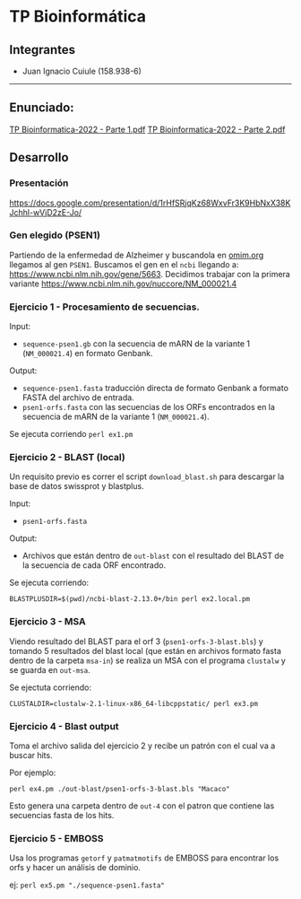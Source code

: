 # TP Bioinformática

## Integrantes

* Juan Ignacio Cuiule (158.938-6)

---

## Enunciado:

[TP Bioinformatica-2022 - Parte 1.pdf](./TP%20Bioinformatica-2022%20-%20Parte%201.pdf)
[TP Bioinformatica-2022 - Parte 2.pdf](./TP%20Bioinformatica-2022%20-%20Parte%202.pdf)

## Desarrollo

### Presentación

https://docs.google.com/presentation/d/1rHfSRjqKz68WxvFr3K9HbNxX38KJchhl-wVjD2zE-Jo/

### Gen elegido (PSEN1)

Partiendo de la enfermedad de Alzheimer y buscandola en [omim.org](https://www.omim.org/) llegamos al gen `PSEN1`. Buscamos el gen en el `ncbi` llegando a: https://www.ncbi.nlm.nih.gov/gene/5663. Decidimos trabajar con la primera variante https://www.ncbi.nlm.nih.gov/nuccore/NM_000021.4

### Ejercicio 1 - Procesamiento de secuencias.

Input:
- `sequence-psen1.gb` con la secuencia de mARN de la variante 1 (`NM_000021.4`) en formato Genbank.

Output:
- `sequence-psen1.fasta` traducción directa de formato Genbank a formato FASTA del archivo de entrada.
- `psen1-orfs.fasta` con las secuencias de los ORFs encontrados en la secuencia de mARN de la variante 1 (`NM_000021.4`).

Se ejecuta corriendo `perl ex1.pm`

### Ejercicio 2 - BLAST (local)

Un requisito previo es correr el script `download_blast.sh` para descargar la base de datos swissprot y blastplus.

Input:
- `psen1-orfs.fasta`

Output:
- Archivos que están dentro de `out-blast` con el resultado del BLAST de la secuencia de cada ORF encontrado.

Se ejecuta corriendo:

`BLASTPLUSDIR=$(pwd)/ncbi-blast-2.13.0+/bin perl ex2.local.pm`

### Ejercicio 3 - MSA

Viendo resultado del BLAST para el orf 3 (`psen1-orfs-3-blast.bls`) y tomando 5 resultados del blast local (que están en archivos formato fasta dentro de la carpeta `msa-in`) se realiza un MSA con el programa `clustalw` y se guarda en `out-msa`.

Se ejectuta corriendo:

`CLUSTALDIR=clustalw-2.1-linux-x86_64-libcppstatic/ perl ex3.pm`

### Ejercicio 4 - Blast output

Toma el archivo salida del ejercicio 2 y recibe un patrón con el cual va a buscar hits.

Por ejemplo:

`perl ex4.pm ./out-blast/psen1-orfs-3-blast.bls "Macaco"`

Esto genera una carpeta dentro de `out-4` con el patron que contiene las secuencias fasta de los hits.

### Ejercicio 5 - EMBOSS

Usa los programas `getorf` y `patmatmotifs` de EMBOSS para encontrar los orfs y hacer un análisis de dominio.

ej:
`perl ex5.pm "./sequence-psen1.fasta"`
